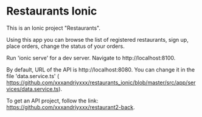 # Restaurants Ionic
This is an Ionic project "Restaurants".

Using this app you can browse the list of registered restaurants, sign up, place orders, change the status of your orders.

Run 'ionic serve' for a dev server. Navigate to http://localhost:8100.

By default, URL of the API is http://localhost:8080. You can change it in the file 'data.service.ts' ( https://github.com/xxxandriyxxx/restaurants_ionic/blob/master/src/app/services/data.service.ts).

To get an API project, follow the link: https://github.com/xxxandriyxxx/restaurant2-back.
